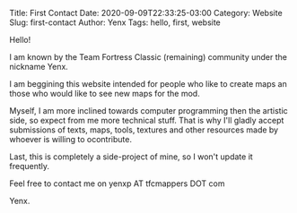 Title: First Contact
Date: 2020-09-09T22:33:25-03:00
Category: Website
Slug: first-contact
Author: Yenx
Tags: hello, first, website

Hello!

I am known by the Team Fortress Classic (remaining) community under the
nickname Yenx.

I am beggining this website intended for people who like to create maps an those
who would like to see new maps for the mod.

Myself, I am more inclined towards computer programming then the artistic side,
so expect from me more technical stuff. That is why I'll gladly accept
submissions of texts, maps, tools, textures and other resources made by whoever
is willing to ocontribute.

Last, this is completely a side-project of mine, so I won't update it
frequently.

Feel free to contact me on yenxp AT tfcmappers DOT com

Yenx.

